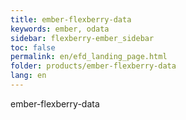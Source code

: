 ```yaml
---
title: ember-flexberry-data
keywords: ember, odata
sidebar: flexberry-ember_sidebar
toc: false
permalink: en/efd_landing_page.html
folder: products/ember-flexberry-data
lang: en
---
```

ember-flexberry-data
